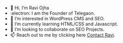 - 👋 Hi, I’m Ravi Ojha
- :electron:  I am the Founder of Telegaon.
- 👀 I’m interested in WordPress CMS and SEO.
- 🌱 I’m currently learning HTML/CSS and Javascript.
- 💞️ I’m looking to collaborate on SEO Projects.
- 📫 Reach out to me by clicking here <a href="https://telegaon.com/contact/">Contact Ravi</a>.

<!---
raviojha06/raviojha06 is a ✨ special ✨ repository because its `README.md` (this file) appears on your GitHub profile.
You can click the Preview link to take a look at your changes.
--->
